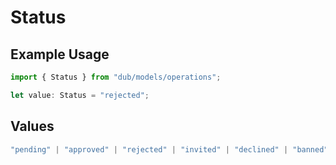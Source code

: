 # Status

## Example Usage

```typescript
import { Status } from "dub/models/operations";

let value: Status = "rejected";
```

## Values

```typescript
"pending" | "approved" | "rejected" | "invited" | "declined" | "banned"
```